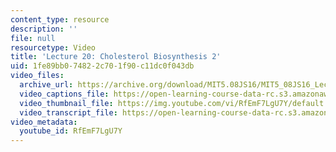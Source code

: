 ```yaml
---
content_type: resource
description: ''
file: null
resourcetype: Video
title: 'Lecture 20: Cholesterol Biosynthesis 2'
uid: 1fe89bb0-7482-2c70-1f90-c11dc0f043db
video_files:
  archive_url: https://archive.org/download/MIT5.08JS16/MIT5_08JS16_Lecture_20_300k.mp4
  video_captions_file: https://open-learning-course-data-rc.s3.amazonaws.com/5-08j-biological-chemistry-ii-spring-2016/88aa0e12bbd557bc97197f24cee4f403_RfEmF7LgU7Y.vtt
  video_thumbnail_file: https://img.youtube.com/vi/RfEmF7LgU7Y/default.jpg
  video_transcript_file: https://open-learning-course-data-rc.s3.amazonaws.com/5-08j-biological-chemistry-ii-spring-2016/7e8114c14c4c34827eb2f7cd59a51058_RfEmF7LgU7Y.pdf
video_metadata:
  youtube_id: RfEmF7LgU7Y
---
```

